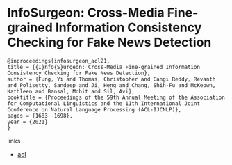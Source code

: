 # InfoSurgeon: Cross-Media Fine-grained Information Consistency Checking for Fake News Detection

```
@inproceedings{infosurgeon_acl21,
title = {{I}nfo{S}urgeon: Cross-Media Fine-grained Information Consistency Checking for Fake News Detection},
author = {Fung, Yi and Thomas, Christopher and Gangi Reddy, Revanth and Polisetty, Sandeep and Ji, Heng and Chang, Shih-Fu and McKeown, Kathleen and Bansal, Mohit and Sil, Avi},
booktitle = {Proceedings of the 59th Annual Meeting of the Association for Computational Linguistics and the 11th International Joint Conference on Natural Language Processing (ACL-IJCNLP)},
pages = {1683--1698},
year = {2021}
}
```

links
- [acl](https://aclanthology.org/2021.acl-long.133)

